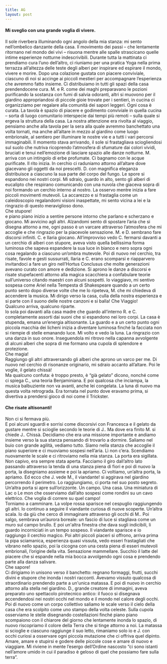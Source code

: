 ```yaml
---
title: AG
layout: post
---
```

#### Mi sveglio con una grande voglia di vivere. 
Il sole riverbera illuminando ogni angolo della mia stanza: mi sento nell’ombelico danzante della casa. Il movimento dei passi – che lentamente ritornano nel mondo dei vivi – risuona mentre alle spalle strascicano quelle intime esperienze notturne indescrivibili. Durante tutta la mattinata ci prendiamo cura l’uno dell’altro, ci riuniamo per una pratica Yoga nella prima terrazza all’altezza delle teste degli alberi per inspirare ed espirare il mondo, vivere e morire. Dopo una colazione gustata con piacere conviviale, ciascuno di noi si accinge ai piccoli mestieri per accompagnare l’esperienza che avremmo fatto insieme. Ci distribuiamo in tutti gli spazi della casa prendendocene cura. M. e R. come dei maghi preparavano le pozioni purificando la sostanza con fumi di salvia odoranti, altri si muovono per il giardino appropriandosi di piccole gioie trovate per i sentieri, in cucina ci organizziamo per regalare alla comunità dei sapori leggeri. Ogni cosa è curata. La tavola è spazio di piacere e godimento conviviale in quella cucina – sorta di luogo comunitario interspecie dai tempi più remoti – sulla quale si ergeva la struttura della casa. La nostra attenzione era rivolta al viaggio, pensiamo anche alla tavola per la sera alla quale avremmo banchettato una volta tornati, ma anche all’altare in mezzo al giardino come luogo embrionale, al sentiero per illuminare le nostre vie e a tutti i vari percorsi immaginabili. 
Il momento stava arrivando, il sole si frastagliava sciogliendosi sul suolo che nutriva ricoprendo l’atmosfera di sfumature dai colori vividi, bruciati e tenui nell’emozione di lasciare spazio alle danze notturne. M. arriva con un intingolo di erbe profumate. Ci bagnamo con le acque purificate. Il rito inizia. In cerchio ci raduniamo attorno all’altare dove giacevano gli oggetti da noi prescelti. D. con magnifica eleganza distribuisce a ciascuno la sua parte del corpo del fungo. Le spore si espandono nei nostri corpi. Mi sdraio, guardo in alto, sento gli alberi di eucalipto che respirano comunicando con una nuvola che giaceva sopra di noi formando un cerchio interno al nostro. La osservo mentre inizia a fare piccoli movimenti mutevoli. La accarezzo e si frastaglia come un caleidoscopio regalandomi visioni inaspettate, mi sento vicina a lei e la ringrazio di questo meraviglioso dono.  
Che stupore!  
e piano piano inizio a sentire persone intorno che parlano e scherzano e giocano.  Mi avvicino agli altri. Alzandomi sento di spostare l’aria che si disegna attorno a me, ogni passo è un varcare attraverso l’atmosfera che mi accoglie e che ringrazio per la piacevole sensazione. M. e D. sembrano fare discorsi infiniti. C. e Ilaria giocano. All’improvviso vedo C. fermarsi davanti a un cerchio di alberi con stupore, aveva visto quella bellissima forma luminosa che sapeva espandere la sua luce in bianco e nero sopra ogni cosa regalando a ciascuno un’ombra mutevole. Poi di nuovo nel cerchio, tra risate, favole e gesti sussurrati, Ilaria e C. erano scomparsi e riapparvero invitandoci a fare un giro nell’Hortus Conclusus che molte generazioni avevano curato con amore e dedizione. Si aprono le danze a discorsi e risate stupefacenti attorno alla magica scacchiera a confabulare teorie sull’universo citando maestri con alcuni sospetti. Io viaggiavo, mi sentivo sospesa come Ariel nella Tempesta di Shakespeare quando a un certo punto sento dopo diverse volte che me lo ripeteva, M. che mi chiedeva di accendere la musica. Mi dirigo verso la casa, culla della nostra esperienza e si parte con il suono delle nostre canzoni e si balla! 
Che Viaggio!  
Qualcuno arriva, qualcuno riparte.  
Io sola poi davanti alla casa madre che guardo all’interno R. e C. completamente assorti dai suoni che si espandono nei loro corpi. La casa è stupenda, emana un’energia altisonante. La guardo e a un certo punto ogni piccola macchia dei licheni inizia a diventare luminosa finché la facciata non si riempie di stelle emanando luce. Mi volto e vedo la luna. La ringrazio con una danza in suo onore. Inseguendola mi ritrovo nella capanna avvolgente di alcuni alberi che sopra di me formano una cupola di splendore e protezione.  
Che magia!  
Raggiungo gli altri attraversando gli alberi che aprono un varco per me. Di nuovo nel cerchio di risonanze originario, mi sdraio accanto all’altare. 
Poi le voglie, il gelato chissà!  
Ma qualcuno confuta: è troppo presto, è “già gelato” dicono, nonché come ci spiega C., una teoria Benjaminiana. E poi qualcosa che inciampa, la musica balbuziente non va avanti, anche lei congelata. La luna di nuovo ma questa volta retrograda. Era tornata nel punto dove eravamo prima, si divertiva a prendersi gioco di noi come il Trickster.  
#### Che risate altisonanti!  
Non ci si fermava più.  
E poi alcuni sguardi e sorrisi come discorsivi con Francesca e il gelato da gustare mentre si scioglie secondo le teorie di J.. Ma dove era finito M. si chiede J.. Chissà. Decidiamo che era una missione importante e andiamo insieme verso la sua stanza pensando di trovarlo a dormire. Saliamo nel buio con grande agilità, vediamo tutto. Siamo nella stanza che accoglie il piano superiore e ci muoviamo sospesi nell’aria. Lì non c’era. Scendiamo nuovamente le scale e ci ritroviamo nella mia stanza. La porta era sigillata. Non capivo, era sempre stata aperta. Facciamo il giro dall’altro lato passando attraverso la tenda di una stanza piena di fiori e poi di nuovo la porta, la disegniamo assieme e poi la apriamo. Ci voltiamo, un’altra porta, la apriamo. Ed ecco che J. vede M., il viandante! si aggirava nel giardino percorrendo il perimetro. Lo raggiungiamo, ci porta nel suo posto segreto. Un’altra porta si apre sull’orizzonte. Un campo. Una casa. Una miniatura di Lac o Le mon che osserviamo dall’alto sospesi come rondini su un cavo elettrico. Che voglia di correre su quel campo!  
Torniamo a camminare. La volpe rossa sparisce nel cespuglio raggiungendo gli altri. Io continuo a seguire il viandante curiosa di nuove scoperte. Un’altra scala. Io da giù che cerco di immaginare attraverso gli occhi di M.. Poi salgo, sembrava un’aurora boreale: un fascio di luce si stagliava come un muro sul campo brullo. E poi un'altra finestra che dava sugli indicibili, li guardo incorniciati in un tempo sospeso. Il viandante sparisce e io raggiungo il cerchio magico. Poi altri piccoli piaceri si offrono, arriva prima la pipa sciamanica, esperienza quasi vissuta, vedo esseri frastagliati che vibrano nello spazio, poi la cicogna con una cesta piena di esseri mutevoli embrionali, l’origine della vita. Sensazione mammellare. Succhio il latte del piacere che si espande nella mia bocca avvolgendo ogni cosa e prendendo parte alla danza salivare.  
Che sapore!  
Ci dirigiamo in unisono verso il banchetto: regnano formaggi, frutti, succhi divini e stupore che inonda i nostri racconti. Avevamo vissuto qualcosa di straordinario prendendo parte a un'unica matassa. E poi di nuovo in cerchio attorno alla stella nel giardino. D., grande creatore di immagini, aveva preparato uno spettacolo pirotecnico antico: il fuoco si disegnava accendendosi nei nostri occhi nel mondo e il mondo nel calore degli occhi. Poi di nuovo come un corpo collettivo saliamo le scale verso il cielo della casa che era scolpito come uno stampo della volta celeste. Sulla cupola osserviamo le stelle disegnando costellazioni finché piano piano scompaiono con il chiarore del giorno che lentamente inonda lo spazio, di nuovo riscopriamo il colore della Terra che si tinge attorno a noi. La matassa si scioglie e ciascuno raggiunge il suo letto, rimaniamo solo io e J. con occhi curiosi a osservare ogni piccola mutazione che ci offriva quel dipinto. Amare, amare e stupirsi e godere delle piccole cose e amare di nuovo e viaggiare. Mi riviene in mente l’esergo dell’Ordine nascosto “ci sono istanti nell’amore umido in cui il paradiso è geloso di quel che possiamo fare sulla terra”. 
